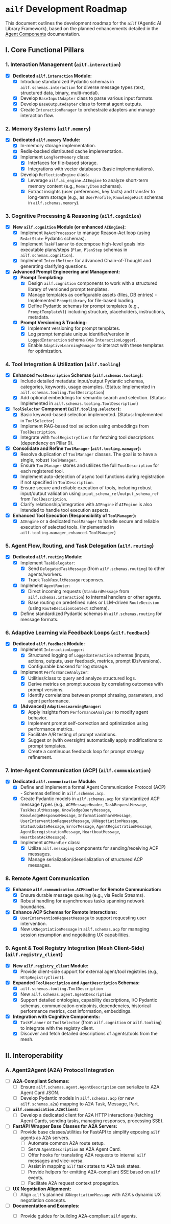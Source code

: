 # `ailf` Development Roadmap

This document outlines the development roadmap for the `ailf` (Agentic AI Library Framework), based on the planned enhancements detailed in the [Agent Components](./agent-components.md) documentation.

## I. Core Functional Pillars

### 1. Interaction Management (`ailf.interaction`)

-   [x] **Dedicated `ailf.interaction` Module:**
    -   [x] Introduce standardized Pydantic schemas in `ailf.schemas.interaction` for diverse message types (text, structured data, binary, multi-modal).
    -   [x] Develop `BaseInputAdapter` class to parse various input formats.
    -   [x] Develop `BaseOutputAdapter` class to format agent outputs.
    -   [x] Create `InteractionManager` to orchestrate adapters and manage interaction flow.

### 2. Memory Systems (`ailf.memory`)

-   [x] **Dedicated `ailf.memory` Module:**
    -   [x] In-memory storage implementation.
    -   [x] Redis-backed distributed cache implementation.
    -   [x] Implement `LongTermMemory` class:
        -   [x] Interfaces for file-based storage.
        -   [x] Integrations with vector databases (basic implementations).
    -   [x] Develop `ReflectionEngine` class:
        -   [x] Leverage `ailf.ai_engine.AIEngine` to analyze short-term memory content (e.g., `MemoryItem` schemas).
        -   [x] Extract insights (user preferences, key facts) and transfer to long-term storage (e.g., as `UserProfile`, `KnowledgeFact` schemas in `ailf.schemas.memory`).

### 3. Cognitive Processing & Reasoning (`ailf.cognition`)

-   [x] **New `ailf.cognition` Module (or enhanced `AIEngine`):**
    -   [x] Implement `ReActProcessor` to manage Reason-Act loop (using `ReActState` Pydantic schemas).
    -   [x] Implement `TaskPlanner` to decompose high-level goals into executable plans/steps (`Plan`, `PlanStep` schemas in `ailf.schemas.cognition`).
    -   [x] Implement `IntentRefiner` for advanced Chain-of-Thought and generating clarifying questions.
-   [x] **Advanced Prompt Engineering and Management:**
    -   [x] **Prompt Templating:**
        -   [x] Design `ailf.cognition` components to work with a structured library of versioned prompt templates.
        -   [x] Manage templates as configurable assets (files, DB entries) - Implemented `PromptLibrary` for file-based loading.
        -   [x] Define Pydantic schemas for prompt templates (e.g., `PromptTemplateV1`) including structure, placeholders, instructions, metadata.
    -   [x] **Prompt Versioning & Tracking:**
        -   [x] Implement versioning for prompt templates.
        -   [x] Log prompt template unique identifier/version in `LoggedInteraction` schema (via `InteractionLogger`).
        -   [x] Enable `AdaptiveLearningManager` to interact with these templates for optimization.

### 4. Tool Integration & Utilization (`ailf.tooling`)

-   [x] **Enhanced `ToolDescription` Schemas (`ailf.schemas.tooling`):**
    -   [x] Include detailed metadata: input/output Pydantic schemas, categories, keywords, usage examples. (Status: Implemented in `ailf.schemas.tooling.ToolDescription`)
    -   [x] Add optional embeddings for semantic search and selection. (Status: Implemented in `ailf.schemas.tooling.ToolDescription`)
-   [x] **`ToolSelector` Component (`ailf.tooling.selector`):**
    -   [x] Basic keyword-based selection implemented. (Status: Implemented in `ToolSelector`)
    -   [x] Implement RAG-based tool selection using embeddings from `ToolDescription`.
    -   [x] Integrate with `ToolRegistryClient` for fetching tool descriptions (dependency on Pillar 9).
-   [x] **Consolidate and Refine `ToolManager` (`ailf.tooling.manager`):**
    -   [x] Resolve duplication of `ToolManager` classes. The goal is to have a single, robust `ToolManager`.
    -   [x] Ensure `ToolManager` stores and utilizes the full `ToolDescription` for each registered tool.
    -   [x] Implement auto-detection of async tool functions during registration if not specified in `ToolDescription`.
    -   [x] Ensure secure and reliable execution of tools, including robust input/output validation using `input_schema_ref`/`output_schema_ref` from `ToolDescription`.
    -   [x] Clarify relationship/integration with `AIEngine` if `AIEngine` is also intended to handle tool execution aspects.
-   [x] **Enhanced Tool Execution (Responsibility of `ToolManager`):**
    -   [x] `AIEngine` or a dedicated `ToolManager` to handle secure and reliable execution of selected tools. (Implemented in `ailf.tooling.manager_enhanced.ToolManager`)

### 5. Agent Flow, Routing, and Task Delegation (`ailf.routing`)

-   [x] **Dedicated `ailf.routing` Module:**
    -   [x] Implement `TaskDelegator`:
        -   [x] Send `DelegatedTaskMessage` (from `ailf.schemas.routing`) to other agents/workers.
        -   [x] Track `TaskResultMessage` responses.
    -   [x] Implement `AgentRouter`:
        -   [x] Direct incoming requests (`StandardMessage` from `ailf.schemas.interaction`) to internal handlers or other agents.
        -   [x] Base routing on predefined rules or LLM-driven `RouteDecision` (using `RouteDecisionContext` schema).
    -   [x] Define standardized Pydantic schemas in `ailf.schemas.routing` for message formats.

### 6. Adaptive Learning via Feedback Loops (`ailf.feedback`)

-   [x] **Dedicated `ailf.feedback` Module:**
    -   [x] Implement `InteractionLogger`:
        -   [x] Structured logging of `LoggedInteraction` schemas (inputs, actions, outputs, user feedback, metrics, prompt IDs/versions).
        -   [x] Configurable backend for log storage.
    -   [x] Implement `PerformanceAnalyzer`:
        -   [x] Utilities/class to query and analyze structured logs.
        -   [x] Derive metrics on prompt success by correlating outcomes with prompt versions.
        -   [x] Identify correlations between prompt phrasing, parameters, and agent performance.
    -   [x] **(Advanced) `AdaptiveLearningManager`:**
        -   [x] Apply insights from `PerformanceAnalyzer` to modify agent behavior.
        -   [x] Implement prompt self-correction and optimization using performance metrics.
        -   [x] Facilitate A/B testing of prompt variations.
        -   [x] Suggest or (with oversight) automatically apply modifications to prompt templates.
        -   [x] Create a continuous feedback loop for prompt strategy refinement.

### 7. Inter-Agent Communication (ACP) (`ailf.communication`)

-   [x] **Dedicated `ailf.communication` Module:**
    -   [x] Define and implement a formal Agent Communication Protocol (ACP) - Schemas defined in `ailf.schemas.acp`.
    -   [x] Create Pydantic models in `ailf.schemas.acp` for standardized ACP message types (e.g., `ACPMessageHeader`, `TaskRequestMessage`, `TaskResultMessage`, `KnowledgeQueryMessage`, `KnowledgeResponseMessage`, `InformationShareMessage`, `UserInterventionRequestMessage`, `UXNegotiationMessage`, `StatusUpdateMessage`, `ErrorMessage`, `AgentRegistrationMessage`, `AgentDeregistrationMessage`, `HeartbeatMessage`, `HeartbeatAckMessage`).
    -   [x] Implement `ACPHandler` class:
        -   [x] Utilize `ailf.messaging` components for sending/receiving ACP messages.
        -   [x] Manage serialization/deserialization of structured ACP messages.

### 8. Remote Agent Communication

-   [x] **Enhance `ailf.communication.ACPHandler` for Remote Communication:**
    -   [x] Ensure durable message queuing (e.g., via Redis Streams).
    -   [x] Robust handling for asynchronous tasks spanning network boundaries.
-   [x] **Enhance ACP Schemas for Remote Interactions:**
    -   [x] `UserInterventionRequestMessage` to support requesting user intervention.
    -   [x] New `UXNegotiationMessage` in `ailf.schemas.acp` for managing session resumption and negotiating UX capabilities.

### 9. Agent & Tool Registry Integration (Mesh Client-Side) (`ailf.registry_client`)

-   [x] **New `ailf.registry_client` Module:**
    -   [x] Provide client-side support for external agent/tool registries (e.g., `HttpRegistryClient`).
-   [x] **Expanded `ToolDescription` and `AgentDescription` Schemas:**
    -   [x] `ailf.schemas.tooling.ToolDescription`
    -   [x] New `ailf.schemas.agent.AgentDescription`
    -   [x] Support detailed ontologies, capability descriptions, I/O Pydantic schemas, communication endpoints, dependencies, historical performance metrics, cost information, embeddings.
-   [x] **Integration with Cognitive Components:**
    -   [x] `TaskPlanner` or `ToolSelector` (from `ailf.cognition` or `ailf.tooling`) to integrate with the registry client.
    -   [x] Discover and fetch detailed descriptions of agents/tools from the mesh.

## II. Interoperability

### A. Agent2Agent (A2A) Protocol Integration

-   [ ] **A2A-Compliant Schemas:**
    -   [ ] Ensure `ailf.schemas.agent.AgentDescription` can serialize to A2A Agent Card JSON.
    -   [ ] Develop Pydantic models in `ailf.schemas.acp` (or new `ailf.schemas.a2a`) mapping to A2A Task, Message, Part.
-   [ ] **`ailf.communication.A2AClient`:**
    -   [ ] Develop a dedicated client for A2A HTTP interactions (fetching Agent Cards, sending tasks, managing responses, processing SSE).
-   [ ] **FastAPI Wrapper Base Classes for A2A Servers:**
    -   [ ] Provide base classes/utilities for FastAPI to simplify exposing `ailf` agents as A2A servers.
        -   [ ] Automate common A2A route setup.
        -   [ ] Serve `AgentDescription` as A2A Agent Card.
        -   [ ] Offer hooks for translating A2A requests to internal `ailf` messages and vice-versa.
        -   [ ] Assist in mapping `ailf` task states to A2A task states.
        -   [ ] Provide helpers for emitting A2A-compliant SSE based on `ailf` events.
        -   [ ] Facilitate A2A request context propagation.
-   [ ] **UX Negotiation Alignment:**
    -   [ ] Align `ailf`'s planned `UXNegotiationMessage` with A2A's dynamic UX negotiation concepts.
-   [ ] **Documentation and Examples:**
    -   [ ] Provide guides for building A2A-compliant `ailf` agents.

